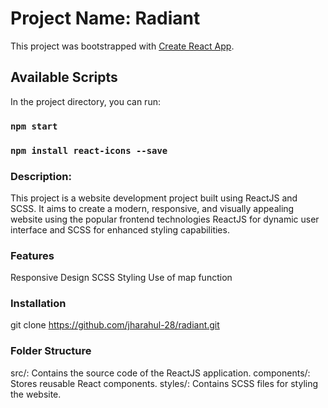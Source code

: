 # Project Name: Radiant

This project was bootstrapped with [Create React App](https://github.com/facebook/create-react-app).

## Available Scripts

In the project directory, you can run:

### `npm start`

### `npm install react-icons --save`

### Description:
This project is a website development project built using ReactJS and SCSS. It aims to create a modern, responsive, and visually appealing website using the popular frontend technologies ReactJS for dynamic user interface and SCSS for enhanced styling capabilities.

### Features
Responsive Design
SCSS Styling
Use of map function


### Installation
git clone https://github.com/jharahul-28/radiant.git

### Folder Structure
src/: Contains the source code of the ReactJS application.
components/: Stores reusable React components.
styles/: Contains SCSS files for styling the website.
